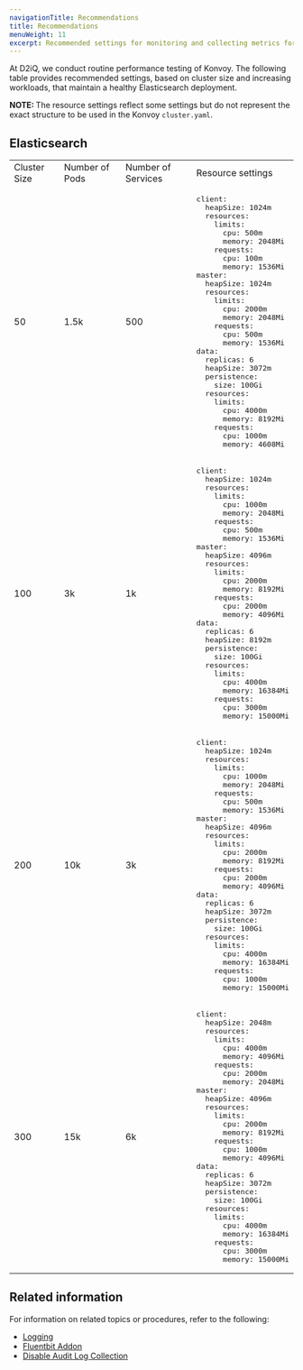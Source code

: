 ```yaml
---
navigationTitle: Recommendations
title: Recommendations
menuWeight: 11
excerpt: Recommended settings for monitoring and collecting metrics for Kubernetes, platform services, and applications deployed on the Konvoy cluster
---
```


At D2iQ, we conduct routine performance testing of Konvoy. The following table provides recommended settings, based on cluster size and increasing workloads, that maintain a healthy Elasticsearch deployment.

<p class="message--note"><strong>NOTE: </strong>The resource settings reflect some settings but do not represent the exact structure to be used in the Konvoy <code>cluster.yaml</code>.</p>

## Elasticsearch

<table>
  <tr>
    <td>Cluster Size</td>
    <td>Number of Pods</td>
    <td>Number of Services</td>
    <td>Resource settings</td>
  </tr>
  <tr>
    <td>50</td>
    <td>1.5k</td>
    <td>500</td>
    <td>
<pre>
client:
  heapSize: 1024m
  resources:
    limits:
      cpu: 500m
      memory: 2048Mi
    requests:
      cpu: 100m
      memory: 1536Mi
master:
  heapSize: 1024m
  resources:
    limits:
      cpu: 2000m
      memory: 2048Mi
    requests:
      cpu: 500m
      memory: 1536Mi
data:
  replicas: 6
  heapSize: 3072m
  persistence:
    size: 100Gi
  resources:
    limits:
      cpu: 4000m
      memory: 8192Mi
    requests:
      cpu: 1000m
      memory: 4608Mi
</pre>
    </td>
    </tr>
    <tr>
      <td>100</td>
      <td>3k</td>
      <td>1k</td>
      <td>
<pre>
client:
  heapSize: 1024m
  resources:
    limits:
      cpu: 1000m
      memory: 2048Mi
    requests:
      cpu: 500m
      memory: 1536Mi
master:
  heapSize: 4096m
  resources:
    limits:
      cpu: 2000m
      memory: 8192Mi
    requests:
      cpu: 2000m
      memory: 4096Mi
data:
  replicas: 6
  heapSize: 8192m
  persistence:
    size: 100Gi
  resources:
    limits:
      cpu: 4000m
      memory: 16384Mi
    requests:
      cpu: 3000m
      memory: 15000Mi
</pre>
    </td>
    </tr>
    <tr>
      <td>200</td>
      <td>10k</td>
      <td>3k</td>
      <td>
<pre>
client:
  heapSize: 1024m
  resources:
    limits:
      cpu: 1000m
      memory: 2048Mi
    requests:
      cpu: 500m
      memory: 1536Mi
master:
  heapSize: 4096m
  resources:
    limits:
      cpu: 2000m
      memory: 8192Mi
    requests:
      cpu: 2000m
      memory: 4096Mi
data:
  replicas: 6
  heapSize: 3072m
  persistence:
    size: 100Gi
  resources:
    limits:
      cpu: 4000m
      memory: 16384Mi
    requests:
      cpu: 1000m
      memory: 15000Mi
</pre>
      </td>
      </tr>
      <tr>
        <td>300</td>
        <td>15k</td>
        <td>6k</td>
        <td>
<pre>
client:
  heapSize: 2048m
  resources:
    limits:
      cpu: 4000m
      memory: 4096Mi
    requests:
      cpu: 2000m
      memory: 2048Mi
master:
  heapSize: 4096m
  resources:
    limits:
      cpu: 2000m
      memory: 8192Mi
    requests:
      cpu: 1000m
      memory: 4096Mi
data:
  replicas: 6
  heapSize: 3072m
  persistence:
    size: 100Gi
  resources:
    limits:
      cpu: 4000m
      memory: 16384Mi
    requests:
      cpu: 3000m
      memory: 15000Mi
</pre>
        </td>
  </tr>
</table>

## Related information

For information on related topics or procedures, refer to the following:

- [Logging](../)
- [Fluentbit Addon](../fluentbit)
- [Disable Audit Log Collection](../../tutorials/disable-audit-logs)
